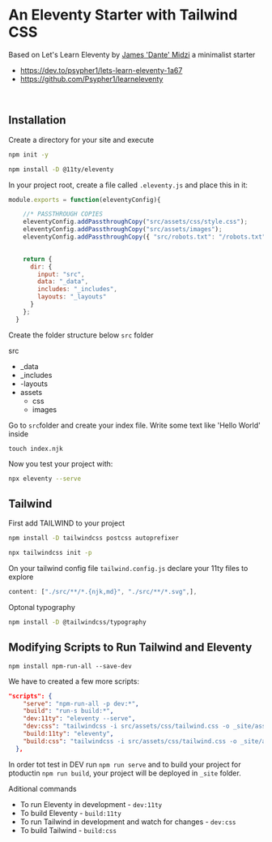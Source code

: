 # An Eleventy Starter with Tailwind CSS

Based on  Let's Learn Eleventy  by [James 'Dante' Midzi](https://dev.to/psypher1) a minimalist starter

- https://dev.to/psypher1/lets-learn-eleventy-1a67
- https://github.com/Psypher1/learneleventy

<br>

## Installation
Create a directory for your site and execute

```bash
npm init -y

npm install -D @11ty/eleventy 

``` 

In your project root, create a file called `.eleventy.js` and place this in it:

```js
module.exports = function(eleventyConfig){

    //* PASSTHROUGH COPIES
    eleventyConfig.addPassthroughCopy("src/assets/css/style.css");
    eleventyConfig.addPassthroughCopy("src/assets/images");
    eleventyConfig.addPassthroughCopy({ "src/robots.txt": "/robots.txt" });
  

    return {
      dir: {
        input: "src",
        data: "_data",
        includes: "_includes",
        layouts: "_layouts"
      }
    };
  }
```

Create the folder structure below `src` folder

src
 - _data
 - _includes
 - -layouts
 - assets
   - css
   - images
  


Go to `src`folder and create your index file.
Write some text like 'Hello World' inside
```
touch index.njk
````

Now you test your project with:
```bash
npx eleventy --serve
```


## Tailwind

First add TAILWIND to your project
```bash
npm install -D tailwindcss postcss autoprefixer

npx tailwindcss init -p
```

On your tailwind config file `tailwind.config.js`  declare your 11ty files to explore

```js
content: ["./src/**/*.{njk,md}", "./src/**/*.svg",],
```

Optonal typography
```bash
npm install -D @tailwindcss/typography
```

## Modifying Scripts to Run Tailwind and Eleventy

```
npm install npm-run-all --save-dev
```

We have to created a few more scripts:

```JSON
"scripts": {
    "serve": "npm-run-all -p dev:*",
    "build": "run-s build:*",
    "dev:11ty": "eleventy --serve",
    "dev:css": "tailwindcss -i src/assets/css/tailwind.css -o _site/assets/css/tailwind.css --watch --postcss",
    "build:11ty": "eleventy",
    "build:css": "tailwindcss -i src/assets/css/tailwind.css -o _site/assets/css/tailwind.css --postcss"
  },
```

In order tot test in DEV run `npm run serve` and to build your project for ptoductin `npm run build`, your project will be deployed in `_site` folder.

Aditional commands
- To run Eleventy in development - `dev:11ty`
- To build Eleventy - `build:11ty`
- To run Tailwind in development and watch for changes - `dev:css`
- To build Tailwind - `build:css`